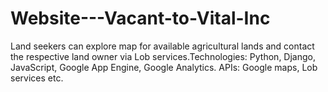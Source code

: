 # Website---Vacant-to-Vital-Inc
Land seekers can explore map for available agricultural lands and contact the respective land owner via Lob services.Technologies: Python, Django, JavaScript, Google App Engine, Google Analytics. APIs: Google maps, Lob services etc.
